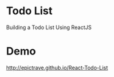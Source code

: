 # Todo List

Building a Todo List Using ReactJS

# Demo

http://epictrave.github.io/React-Todo-List
